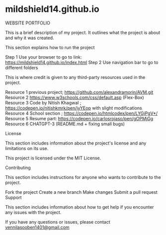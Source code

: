 # mildshield14.github.io

WEBSITE PORTFOLIO

This is a brief description of my project. It outlines what the project is about and why it was created.


This section explains how to run the project

Step 1 Use your browser to go to link: https://mildshield14.github.io/index.html
Step 2 Use navigation bar to go to different folders


This is where credit is given to any third-party resources used in the project.

Resource 1 previous project; https://github.com/alexandramorin/AVM.git
Resource 2 https://www.w3schools.com/css/default.asp (Flex-Box)
Resource 3 Code by Nitish Khagwal ; https://codepen.io/nitishkmrk/pen/jyYEop with slight modifications
Resource 4 School section ; https://codepen.io/htmlcodex/pen/LYGjPgV*/
Resource 5 Resume part:   https://codepen.io/carlosrojaso/pen/gOPMjGg 
Resource 6 CHATGPT-3 (README.md + fixing small bugs)


License

This section includes information about the project's license and any limitations on its use.

This project is licensed under the MIT License.


Contributing

This section includes instructions for anyone who wants to contribute to the project.

Fork the project
Create a new branch
Make changes
Submit a pull request
Support

This section includes information about how to get help if you encounter any issues with the project.

If you have any questions or issues, please contact vennilasooben1401@gmail.com
